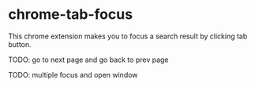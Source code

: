 # chrome-tab-focus

This chrome extension makes you to focus a search result by clicking tab button.

TODO: go to next page and go back to prev page

TODO: multiple focus and open window
